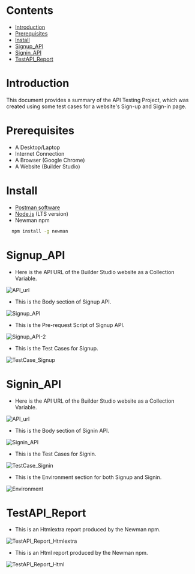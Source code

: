 
# Contents

- [Introduction](#Introduction)
- [Prerequisites](#Prerequisites)
- [Install](#Install)
- [Signup_API](#Signup_API)
- [Signin_API](#Signin_API)
- [TestAPI_Report](#TestAPI_Report)

# Introduction

This document provides a summary of the API Testing Project, which was created using some test cases for a website's Sign-up and Sign-in page.

# Prerequisites

- A Desktop/Laptop
- Internet Connection
- A Browser (Google Chrome)
- A Website (Builder Studio)

# Install

- [Postman software](https://www.postman.com/)
- [Node.js](https://nodejs.org/en/) (LTS version)
- Newman npm
```bash
  npm install -g newman
```

# Signup_API

- Here is the API URL of the Builder Studio website as a Collection Variable.

![API_url](https://user-images.githubusercontent.com/26795314/200159181-267a0b0e-1d1a-4531-bc8b-ab0237f988bd.png)

- This is the Body section of Signup API.

![Signup_API](https://user-images.githubusercontent.com/26795314/200159193-f751dfcd-42df-485b-8db6-74e859bee600.png)

- This is the Pre-request Script of Signup API.

![Signup_API-2](https://user-images.githubusercontent.com/26795314/200159200-d8567863-420c-49ed-8d04-5d60f8dedbf3.png)

- This is the Test Cases for Signup.

![TestCase_Signup](https://user-images.githubusercontent.com/26795314/200159224-ba4cf24b-51f4-467c-b8df-336ffe2f34cb.png)

# Signin_API

- Here is the API URL of the Builder Studio website as a Collection Variable.

![API_url](https://user-images.githubusercontent.com/26795314/200159234-7779f3be-c4a3-439c-8c96-c103ab7909f1.png)

- This is the Body section of Signin API.

![Signin_API](https://user-images.githubusercontent.com/26795314/200159242-7e3adc69-9fee-4bd2-b113-0f1ccac03e17.png)

- This is the Test Cases for Signin.

![TestCase_Signin](https://user-images.githubusercontent.com/26795314/200159257-95cf30b9-2b9a-44e9-bf84-08060e1b5d3f.png)

- This is the Environment section for both Signup and Signin.

![Environment](https://user-images.githubusercontent.com/26795314/200159260-873a652b-d59a-4270-9baa-4bd6195dc48c.png)

# TestAPI_Report

- This is an Htmlextra report produced by the Newman npm.

![TestAPI_Report_Htmlextra](https://user-images.githubusercontent.com/26795314/200159362-b92022d0-3012-44c8-86a1-c41521b8f615.png)

- This is an Html report produced by the Newman npm.

![TestAPI_Report_Html](https://user-images.githubusercontent.com/26795314/200159367-4bf12518-5335-4555-8fd1-9c232ad82f22.png)
